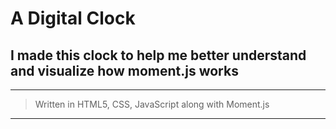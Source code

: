 A Digital Clock
========


I made this clock to help me better understand and visualize how moment.js works
--------
***
> Written in HTML5, CSS, JavaScript along with Moment.js
***
